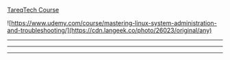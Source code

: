 

[TareqTech Course ](https://www.udemy.com/course/mastering-linux-system-administration-and-troubleshooting/)




![https://www.udemy.com/course/mastering-linux-system-administration-and-troubleshooting/](https://cdn.langeek.co/photo/26023/original/any)



___
---
___
